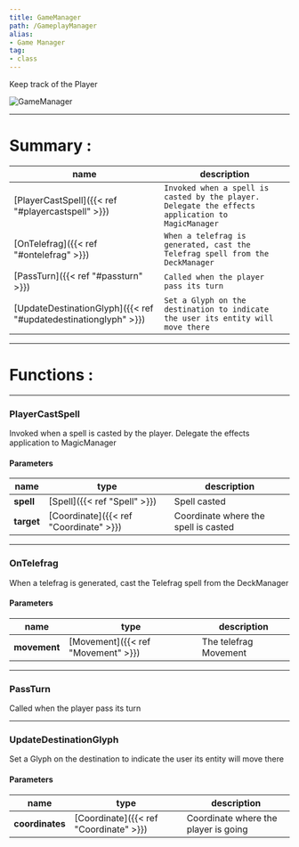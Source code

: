 ```yaml
---
title: GameManager
path: /GameplayManager
alias: 
- Game Manager
tag: 
- class
---
```

Keep track of the Player  

![GameManager](GameManager.svg "GameManager")

---
# Summary :
name|description
----|----
[PlayerCastSpell]({{< ref "#playercastspell" >}}) | `Invoked when a spell is casted by the player. Delegate the effects application to MagicManager`
[OnTelefrag]({{< ref "#ontelefrag" >}}) | `When a telefrag is generated, cast the Telefrag spell from the DeckManager`
[PassTurn]({{< ref "#passturn" >}}) | `Called when the player pass its turn`
[UpdateDestinationGlyph]({{< ref "#updatedestinationglyph" >}}) | `Set a Glyph on the destination to indicate the user its entity will move there`

---
# Functions :

---
### PlayerCastSpell
Invoked when a spell is casted by the player. Delegate the effects application to MagicManager

#### Parameters
name|type|description
-----|-----|-----
**spell**|[Spell]({{< ref "Spell" >}})|Spell casted
**target**|[Coordinate]({{< ref "Coordinate" >}})|Coordinate where the spell is casted

---
### OnTelefrag
When a telefrag is generated, cast the Telefrag spell from the DeckManager

#### Parameters
name|type|description
-----|-----|-----
**movement**|[Movement]({{< ref "Movement" >}})|The telefrag Movement

---
### PassTurn
Called when the player pass its turn

---
### UpdateDestinationGlyph
Set a Glyph on the destination to indicate the user its entity will move there

#### Parameters
name|type|description
-----|-----|-----
**coordinates**|[Coordinate]({{< ref "Coordinate" >}})|Coordinate where the player is going
